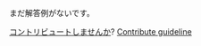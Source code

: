 
まだ解答例がないです。

[コントリビュートしませんか](https://github.com/BFEdev/BFE.dev-solutions/blob/main/react/phone-number-input_ja.md)?  [Contribute guideline](https://github.com/BFEdev/BFE.dev-solutions#how-to-contribute)
